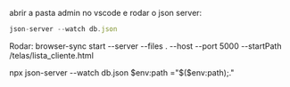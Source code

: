 abrir a pasta admin no vscode e 
rodar o json server: 
```js
json-server --watch db.json
```

Rodar: browser-sync start --server --files . --host --port 5000 --startPath /telas/lista_cliente.html

npx json-server --watch db.json
$env:path ="$($env:path);."
